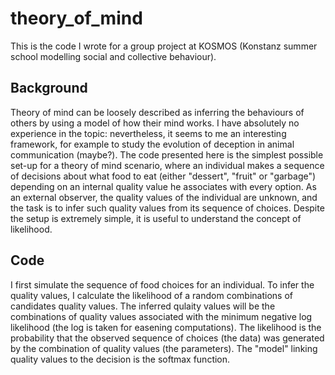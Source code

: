 # theory_of_mind
This is the code I wrote for a group project at KOSMOS (Konstanz summer school modelling social and collective behaviour).

## Background

Theory of mind can be loosely described as inferring the behaviours of others by using a model of how their mind works. I have absolutely no experience in the topic: nevertheless, it seems to me an interesting framework, for example to study the evolution of deception in animal communication (maybe?). The code presented here is the simplest possible set-up for a theory of mind scenario, where an individual makes a sequence of decisions about what food to eat (either "dessert", "fruit" or "garbage") depending on an internal quality value he associates with every option. As an external observer, the quality values of the individual are unknown, and the task is to infer such quality values from its sequence of choices. Despite the setup is extremely simple, it is useful to understand the concept of likelihood.

## Code
I first simulate the sequence of food choices for an individual. To infer the quality values, I calculate the likelihood of a random combinations of candidates quality values. The inferred qulaity values will be the combinations of quality values associated with the minimum negative log likelihood (the log is taken for easening computations). The likelihood is the probability that the observed sequence of choices (the data) was generated by the combination of quality values (the parameters). The "model" linking quality values to the decision is the softmax function. 
